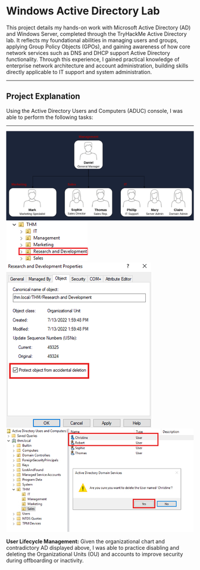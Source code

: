 <h1> Windows Active Directory Lab </h1>

This project details my hands-on work with Microsoft Active Directory (AD) and Windows Server, completed through the TryHackMe Active Directory lab. It reflects my foundational abilities in managing users and groups, applying Group Policy Objects (GPOs), and gaining awareness of how core network services such as DNS and DHCP support Active Directory functionality. Through this experience, I gained practical knowledge of enterprise network architecture and account administration, building skills directly applicable to IT support and system administration.

---

## Project Explanation

Using the Active Directory Users and Computers (ADUC) console, I was able to perform the following tasks:

---

![Organizational Chart](images/organizational_chart.png) ![Extra OU](images/extra_ou.png) ![Permission To Delete](images/permission_to_delete.png) ![Offboarding Users](images/offboarding_users_from_OU.png)

**User Lifecycle Management:** Given the organizational chart and contradictory AD displayed above, I was able to practice disabling and deleting the Organizational Units (OU) and accounts to improve security during offboarding or inactivity.

